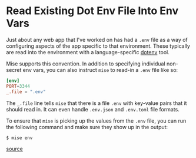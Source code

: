 # Read Existing Dot Env File Into Env Vars

Just about any web app that I've worked on has had a `.env` file as a way of
configuring aspects of the app specific to that environment. These typically
are read into the environment with a language-specific
[dotenv](https://github.com/bkeepers/dotenv) tool.

Mise supports this convention. In addition to specifying individual non-secret
env vars, you can also instruct `mise` to read-in a `.env` file like so:

```toml
[env]
PORT=3344
_.file = ".env"
```

The `_.file` line tells `mise` that there is a file `.env` with key-value pairs
that it should read in. It can even handle `.env.json` and `.env.toml` file
formats.

To ensure that `mise` is picking up the values from the `.env` file, you can
run the following command and make sure they show up in the output:

```bash
$ mise env
```

[source](https://mise.jdx.dev/environments/secrets.html)

